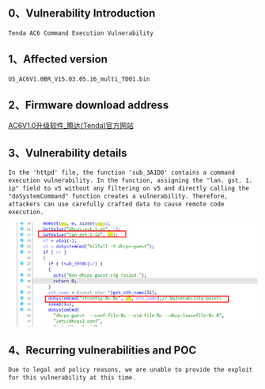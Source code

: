 ## **0、Vulnerability Introduction**

```
Tenda AC6 Command Execution Vulnerability
```

## **1、Affected version**

```
US_AC6V1.0BR_V15.03.05.16_multi_TD01.bin
```

## **2、Firmware download address**

[AC6V1.0升级软件_腾达(Tenda)官方网站](https://www.tenda.com.cn/download/detail-2661.html)

## **3、Vulnerability details**

```
In the 'httpd' file, the function 'sub_3A1D0' contains a command execution vulnerability. In the function, assigning the "lan. gst. 1. ip" field to v5 without any filtering on v5 and directly calling the "doSystemCommand" function creates a vulnerability. Therefore, attackers can use carefully crafted data to cause remote code execution.
```

![image-20230813130511703](upload\image-20230813130511703.png)

## **4、Recurring vulnerabilities and POC**

```
Due to legal and policy reasons, we are unable to provide the exploit for this vulnerability at this time.
```

